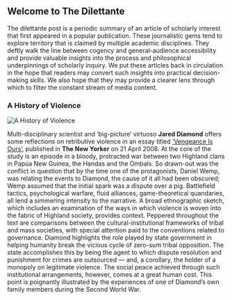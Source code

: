 ## Welcome to The Dilettante

The dilettante post is a periodic summary of an article of scholarly interest that first appeared in a popular publication. These journalistic gems tend to explore territory that is claimed by multiple academic disciplines. They deftly walk the line between cogency and general-audience accessibility and provide valuable insights into the process and philosophical underpinnings of scholarly inquiry. We put these articles back in circulation in the hope that readers may convert such insights into practical decision-making skills. We also hope that they may provide a clearer lens through which to filter the constant stream of media content.

### A History of Violence

![A History of Violence](https://media.newyorker.com/photos/590933ac2179605b11ad210e/master/w_649,c_limit/080421_r17289_p646.jpg)

Multi-disciplinary scientist and ‘big-picture’ virtuoso **Jared Diamond** offers some reflections on retributive violence in an essay titled [‘Vengeance Is Ours’](https://www.newyorker.com/magazine/2008/04/21/vengeance-is-ours), published in **The New Yorker** on 21 April 2008. At the core of the study is an episode in a bloody, protracted war between two Highland clans in Papúa New Guinea, the Handas and the Ombals. So drawn-out was the conflict in question that by the time one of the protagonists, Daniel Wemp, was relating the events to Diamond, the cause of it all had been obscured; Wemp assumed that the initial spark was a dispute over a pig. Battlefield tactics, psychological warfare, fluid alliances, game-theoretical quandaries, all lend a simmering intensity to the narrative. A broad ethnographic sketch, which includes an examination of the ways in which violence is woven into the fabric of Highland society, provides context. Peppered throughout the text are comparisons between the cultural-institutional frameworks of tribal and mass societies, with special attention paid to the conventions related to governance. Diamond highlights the role played by state government in helping humanity break the vicious cycle of zero-sum tribal opposition. The state accomplishes this by being the agent to which dispute resolution and punishment for crimes are outsourced — and, a corollary, the holder of a monopoly on legitimate violence. The social peace achieved through such institutional arrangements, however, comes at a great human cost. This point is poignantly illustrated by the experiences of one of Diamond’s own family members during the Second World War.

